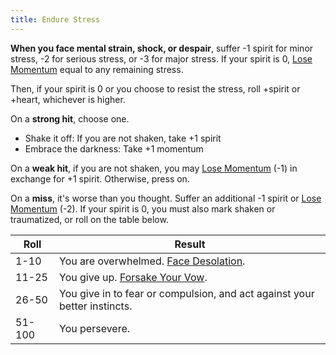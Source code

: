 ```yaml
---
title: Endure Stress
---
```


**When you face mental strain, shock, or despair**, suffer -1 spirit for minor stress, -2 for serious stress, or -3 for major stress. If your spirit is 0, [Lose Momentum](starforged/moves/suffer/lose_momentum) equal to any remaining stress.

Then, if your spirit is 0 or you choose to resist the stress, roll +spirit or +heart, whichever is higher.

On a **strong hit**, choose one.

- Shake it off: If you are not shaken, take +1 spirit
- Embrace the darkness: Take +1 momentum

On a **weak hit**, if you are not shaken, you may [Lose Momentum](starforged/moves/suffer/lose_momentum) (-1) in exchange for +1 spirit. Otherwise, press on.

On a **miss**, it's worse than you thought. Suffer an additional -1 spirit or [Lose Momentum](starforged/moves/suffer/lose_momentum) (-2). If your spirit is 0, you must also mark shaken or traumatized, or roll on the table below.

| Roll   | Result                                                                              |
| ------ | ----------------------------------------------------------------------------------- |
| 1-10   | You are overwhelmed. [Face Desolation](starforged/moves/threshold/face_desolation). |
| 11-25  | You give up. [Forsake Your Vow](starforged/moves/quest/forsake_your_vow).           |
| 26-50  | You give in to fear or compulsion, and act against your better instincts.           |
| 51-100 | You persevere.                                                                      |
